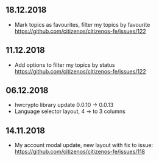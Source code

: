 ## 18.12.2018

* Mark topics as favourites, filter my topics by favourite https://github.com/citizenos/citizenos-fe/issues/122

## 11.12.2018

* Add options to filter my topics by status https://github.com/citizenos/citizenos-fe/issues/122

## 06.12.2018

* hwcrypto library update 0.0.10 -> 0.0.13
* Language selector layout, 4 -> to 3 columns

## 14.11.2018

* My account modal update, new layout with fix to issue: https://github.com/citizenos/citizenos-fe/issues/118